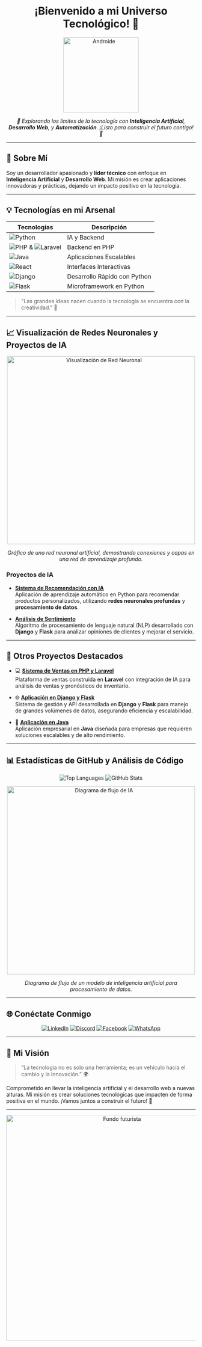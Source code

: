 <h1 align="center"> ¡Bienvenido a mi Universo Tecnológico! 🤖 </h1>

<p align="center">
  <img src="https://link-a-tu-imagen-android" alt="Androide" width="200"/> <!-- Reemplaza con el link de tu imagen de androide -->
</p>

<p align="center">
  <em>
    🌌 Explorando los límites de la tecnología con <strong>Inteligencia Artificial</strong>, <strong>Desarrollo Web</strong>, y <strong>Automatización</strong>. ¡Listo para construir el futuro contigo! 🌌
  </em>
</p>

---

## 🧠 Sobre Mí
Soy un desarrollador apasionado y **líder técnico** con enfoque en **Inteligencia Artificial** y **Desarrollo Web**. Mi misión es crear aplicaciones innovadoras y prácticas, dejando un impacto positivo en la tecnología.

---

## 💡 Tecnologías en mi Arsenal

| Tecnologías | Descripción |
|-------------|-------------|
| ![Python](https://img.shields.io/badge/Python-3776AB?logo=python&logoColor=white) | IA y Backend |
| ![PHP](https://img.shields.io/badge/PHP-777BB4?logo=php&logoColor=white) & ![Laravel](https://img.shields.io/badge/Laravel-FF2D20?logo=laravel&logoColor=white) | Backend en PHP |
| ![Java](https://img.shields.io/badge/Java-007396?logo=java&logoColor=white) | Aplicaciones Escalables |
| ![React](https://img.shields.io/badge/React-61DAFB?logo=react&logoColor=black) | Interfaces Interactivas |
| ![Django](https://img.shields.io/badge/Django-092E20?logo=django&logoColor=white) | Desarrollo Rápido con Python |
| ![Flask](https://img.shields.io/badge/Flask-000000?logo=flask&logoColor=white) | Microframework en Python |

> "Las grandes ideas nacen cuando la tecnología se encuentra con la creatividad." 🚀

---

## 📈 Visualización de Redes Neuronales y Proyectos de IA

<p align="center">
  <img src="https://link-a-tu-imagen-red-neuronal" alt="Visualización de Red Neuronal" width="500"/> <!-- Reemplaza con el link a una imagen de red neuronal -->
</p>

<p align="center">
  <em>Gráfico de una red neuronal artificial, demostrando conexiones y capas en una red de aprendizaje profundo.</em>
</p>

### Proyectos de IA

- **[Sistema de Recomendación con IA](https://github.com/tu_usuario/proyecto-ia)**  
  Aplicación de aprendizaje automático en Python para recomendar productos personalizados, utilizando **redes neuronales profundas** y **procesamiento de datos**.

- **[Análisis de Sentimiento](https://github.com/tu_usuario/analisis-sentimiento)**  
  Algoritmo de procesamiento de lenguaje natural (NLP) desarrollado con **Django** y **Flask** para analizar opiniones de clientes y mejorar el servicio.

---

## 🚀 Otros Proyectos Destacados

- 💻 **[Sistema de Ventas en PHP y Laravel](https://github.com/tu_usuario/sistema-ventas)**  
  Plataforma de ventas construida en **Laravel** con integración de IA para análisis de ventas y pronósticos de inventario.

- 🌐 **[Aplicación en Django y Flask](https://github.com/tu_usuario/app-django-flask)**  
  Sistema de gestión y API desarrollada en **Django** y **Flask** para manejo de grandes volúmenes de datos, asegurando eficiencia y escalabilidad.

- 🔧 **[Aplicación en Java](https://github.com/tu_usuario/app-java)**  
  Aplicación empresarial en **Java** diseñada para empresas que requieren soluciones escalables y de alto rendimiento.

---

## 📊 Estadísticas de GitHub y Análisis de Código

<p align="center">
  <img src="https://github-readme-stats.vercel.app/api/top-langs/?username=tu_usuario&layout=compact&theme=dark" alt="Top Languages">
  <img src="https://github-readme-stats.vercel.app/api?username=tu_usuario&show_icons=true&theme=dark" alt="GitHub Stats">
</p>

<p align="center">
  <img src="https://link-a-tu-imagen-diagrama-flujo" alt="Diagrama de flujo de IA" width="500"/> <!-- Reemplaza con el link de un diagrama de flujo de IA -->
</p>

<p align="center">
  <em>Diagrama de flujo de un modelo de inteligencia artificial para procesamiento de datos.</em>
</p>

---

## 🌐 Conéctate Conmigo

<p align="center">
  <a href="https://linkedin.com/in/tu_usuario"><img src="https://img.shields.io/badge/LinkedIn-0077B5?logo=linkedin&logoColor=white" alt="LinkedIn"></a>
  <a href="https://discord.com/tu_link"><img src="https://img.shields.io/badge/Discord-7289DA?logo=discord&logoColor=white" alt="Discord"></a>
  <a href="https://facebook.com/tu_usuario"><img src="https://img.shields.io/badge/Facebook-1877F2?logo=facebook&logoColor=white" alt="Facebook"></a>
  <a href="https://wa.me/tu_numero"><img src="https://img.shields.io/badge/WhatsApp-25D366?logo=whatsapp&logoColor=white" alt="WhatsApp"></a>
</p>

---

## 🌟 Mi Visión
> “La tecnología no es solo una herramienta; es un vehículo hacia el cambio y la innovación.” 🌍

Comprometido en llevar la inteligencia artificial y el desarrollo web a nuevas alturas. Mi misión es crear soluciones tecnológicas que impacten de forma positiva en el mundo. ¡Vamos juntos a construir el futuro! 🚀

---

<p align="center">
  <img src="https://link-a-tu-imagen-futurista" alt="Fondo futurista" width="600"/> <!-- Reemplaza con el link de una imagen futurista -->
</p>

